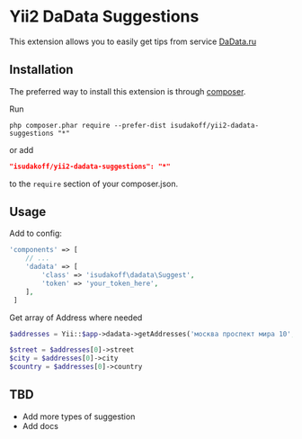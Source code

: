 # Yii2 DaData Suggestions

This extension allows you to easily get tips from service [DaData.ru](http://dadata.ru)

## Installation

The preferred way to install this extension is through [composer](http://getcomposer.org/download/).

Run

```
php composer.phar require --prefer-dist isudakoff/yii2-dadata-suggestions "*"
```

or add

```json
"isudakoff/yii2-dadata-suggestions": "*"
```

to the `require` section of your composer.json.

## Usage

Add to config:

```php
'components' => [
    // ...
    'dadata' => [
        'class' => 'isudakoff\dadata\Suggest',
        'token' => 'your_token_here',
    ],
 ]
```

Get array of Address where needed

```php
$addresses = Yii::$app->dadata->getAddresses('москва проспект мира 10', 10);

$street = $addresses[0]->street
$city = $addresses[0]->city
$country = $addresses[0]->country
```

## TBD

- Add more types of suggestion
- Add docs
